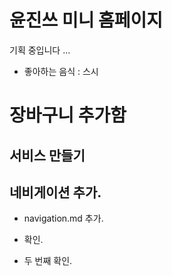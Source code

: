 # 윤진쓰 미니 홈페이지

기획 중입니다 ...

- 좋아하는 음식 : 스시

# 장바구니 추가함
## 서비스 만들기
## 네비게이션 추가.
- navigation.md 추가.

- 확인.

- 두 번째 확인.